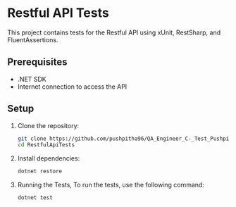 # Restful API Tests

This project contains tests for the Restful API using xUnit, RestSharp, and FluentAssertions.

## Prerequisites

- .NET SDK
- Internet connection to access the API

## Setup

1. Clone the repository:
   ```sh
   git clone https://github.com/pushpitha96/QA_Engineer_C-_Test_Pushpitha.git
   cd RestfulApiTests

2. Install dependencies:
    ```sh
    dotnet restore
3. Running the Tests, To run the tests, use the following command:
    ```sh
    dotnet test